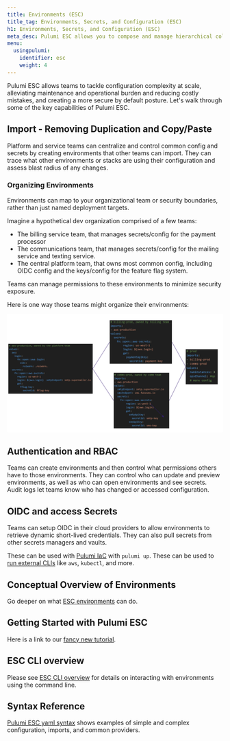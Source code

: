 ```yaml
---
title: Environments (ESC)
title_tag: Environments, Secrets, and Configuration (ESC)
h1: Environments, Secrets, and Configuration (ESC)
meta_desc: Pulumi ESC allows you to compose and manage hierarchical collections of configuration and secrets and consume them in various ways.
menu:
  usingpulumi:
    identifier: esc
    weight: 4
---
```


Pulumi ESC allows teams to tackle configuration complexity at scale, alleviating maintenance and operational burden and reducing costly mistakes, and creating a more secure by default posture. Let's walk through some of the key capabilities of Pulumi ESC.

## Import - Removing Duplication and Copy/Paste

Platform and service teams can centralize and control common config and secrets by creating environments that other teams can import. They can trace what other environments or stacks are using their configuration and assess blast radius of any changes.

### Organizing Environments

Environments can map to your organizational team or security boundaries, rather than just named deployment targets.

Imagine a hypothetical dev organization comprised of a few teams:

* The billing service team, that manages secrets/config for the payment processor
* The communications team, that manages secrets/config for the mailing service and texting service.
* The central platform team, that owns most common config, including OIDC config and the keys/config for the feature flag system.

Teams can manage permissions to these environments to minimize security exposure.

Here is one way those teams might organize their environments:

![A diagram showing how the different environments with team based organization](img/team_environments.png)

## Authentication and RBAC

Teams can create environments and then control what permissions others have to those environments. They can control who can update and preview environments, as well as who can open environments and see secrets. Audit logs let teams know who has changed or accessed configuration.

## OIDC and access Secrets

Teams can setup OIDC in their cloud providers to allow environments to retrieve dynamic short-lived credentials. They can also pull secrets from other secrets managers and vaults.

These can be used with [Pulumi IaC](/docs/concepts/environments/#using-with-pulumi-iac) with `pulumi up`. These can be used to [run external CLIs](/docs/concepts/environments/#running-third-party-commands-using-pulumi-esc-secrets-and-config) like `aws`, `kubectl`, and more.

## Conceptual Overview of Environments

Go deeper on what [ESC environments](/docs/concepts/environments/) can do.

## Getting Started with Pulumi ESC

Here is a link to our [fancy new tutorial](/docs/using-pulumi/esc/get-started/).

## ESC CLI overview

Please see [ESC CLI overview](esc/) for details on interacting with environments using the command line.

## Syntax Reference

[Pulumi ESC yaml syntax](reference/) shows examples of simple and complex configuration, imports, and common providers.
